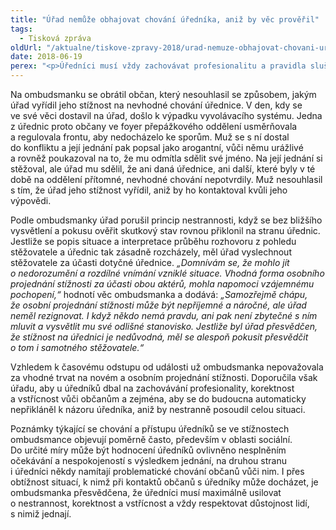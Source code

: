 ```yaml
---
title: "Úřad nemůže obhajovat chování úředníka, aniž by věc prověřil"
tags:
  - Tisková zpráva
oldUrl: "/aktualne/tiskove-zpravy-2018/urad-nemuze-obhajovat-chovani-urednika-aniz-by-vec-proveril"
date: 2018-06-19
perex: "<p>Úředníci musí vždy zachovávat profesionalitu a pravidla slušnosti. Jestliže úřad vyřizuje stížnost na nevhodné chování úředníka, nemůže se bez dalšího přiklonit na jeho stranu, aniž by co nejpřesněji zjistil skutkový stav. Ombudsmanka vytkla úřadu, že nevyslechl stěžujícího si občana a porušil tím princip nestrannosti. Takové jednání podle ombudsmanky nepřispívá ke kultivování jednání úředníků, ani k posilování důvěry občanů v úřednický stav.</p>"
---
```


<!-- imported from the old website -->

<p>Na ombudsmanku se obrátil občan, který nesouhlasil se způsobem, jakým úřad vyřídil jeho stížnost na nevhodné chování úřednice. V den, kdy se ve své věci dostavil na úřad, došlo k výpadku vyvolávacího systému. Jedna z úřednic proto občany ve foyer přepážkového oddělení usměrňovala a regulovala frontu, aby nedocházelo ke sporům. Muž se s ní dostal do konfliktu a její jednání pak popsal jako arogantní, vůči němu urážlivé a rovněž poukazoval na to, že mu odmítla sdělit své jméno. Na její jednání si stěžoval, ale úřad mu sdělil, že ani daná úřednice, ani další, které byly v té době na oddělení přítomné, nevhodné chování nepotvrdily. Muž nesouhlasil s tím, že úřad jeho stížnost vyřídil, aniž by ho kontaktoval kvůli jeho výpovědi. </p> <p>Podle ombudsmanky úřad porušil princip nestrannosti, když se bez bližšího vysvětlení a pokusu ověřit skutkový stav rovnou přiklonil na stranu úřednic. Jestliže se popis situace a interpretace průběhu rozhovoru z pohledu stěžovatele a úřednic tak zásadně rozcházely, měl úřad vyslechnout stěžovatele za účasti dotyčné úřednice. <i>„Domnívám se, že mohlo jít o nedorozumění a rozdílné vnímání vzniklé situace. Vhodná forma osobního projednání stížnosti za účasti obou aktérů, mohla napomoci vzájemnému pochopení,“</i> hodnotí věc ombudsmanka a dodává:<i> „Samozřejmě chápu, že osobní projednání stížnosti může být nepříjemné a náročné, ale úřad neměl rezignovat. I když někdo nemá pravdu, ani pak není zbytečné s ním mluvit a vysvětlit mu své odlišné stanovisko. Jestliže byl úřad přesvědčen, že stížnost na úřednici je nedůvodná, měl se alespoň pokusit přesvědčit o tom i samotného stěžovatele.“</i></p> <p>Vzhledem k časovému odstupu od události už ombudsmanka nepovažovala za vhodné trvat na novém a osobním projednání stížnosti. Doporučila však úřadu, aby u úředníků dbal na zachovávání profesionality, korektnost a vstřícnost vůči občanům a zejména, aby se do budoucna automaticky nepřikláněl k názoru úředníka, aniž by nestranně posoudil celou situaci.</p><p> Poznámky týkající se chování a přístupu úředníků se ve stížnostech ombudsmance objevují poměrně často, především v oblasti sociální. Do určité míry může být hodnocení úředníků ovlivněno nesplněním očekávání a nespokojeností s výsledkem jednání, na druhou stranu i úředníci někdy namítají problematické chování občanů vůči nim. I přes obtížnost situací, k nimž při kontaktů občanů s úředníky může docházet, je ombudsmanka přesvědčena, že úředníci musí maximálně usilovat o nestrannost, korektnost a vstřícnost a vždy respektovat důstojnost lidí, s nimiž jednají.</p>
